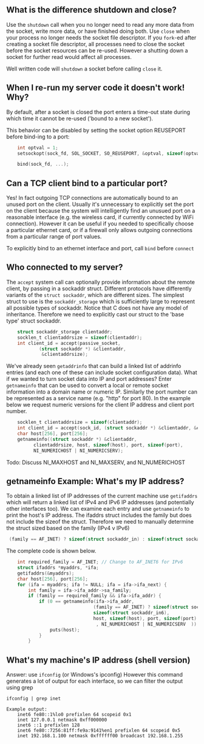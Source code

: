 ## What is the difference shutdown and close?
Use the `shutdown` call when you no longer need to read any more data from the socket, write more data, or have finished doing both.
Use `close` when your process no longer needs the socket file descriptor. If you `fork`-ed after creating a socket file descriptor, all processes need to close the socket before the socket resources can be re-used. However a shutting down a socket for further read would affect all processes.

Well written code will `shutdown` a socket before calling `close` it.

## When I re-run my server code it doesn't work! Why?

By default, after a socket is closed the port enters a time-out state during which time it cannot be re-used ('bound to a new socket').

This behavior can be disabled by setting the socket option REUSEPORT before bind-ing to a port:

```C
    int optval = 1;
    setsockopt(sock_fd, SOL_SOCKET, SO_REUSEPORT, &optval, sizeof(optval));

    bind(sock_fd, ...);
```

## Can a TCP client bind to a particular port?

Yes! In fact outgoing TCP connections are automatically bound to an unused port on the client. Usually it's unnecessary to explicitly set the port on the client because the system will intelligently find an unusued port on a reasonable interface (e.g. the wireless card, if currently connected by WiFi connection). However it can be useful if you needed to specifically choose a particular ethernet card, or if a firewall only allows outgoing connections from a particular range of port values.

To explicitly bind to an ethernet interface and port, call `bind` before `connect`

## Who connected to my server?

The `accept` system call can optionally provide information about the remote client, by passing in a sockaddr struct. Different protocols have differently variants of the  `struct sockaddr`, which are different sizes. The simplest struct to use is the `sockaddr_storage` which is sufficiently large to represent all possible types of sockaddr. Notice that C does not have any model of inheritance. Therefore we need to explicitly cast our struct to the 'base type' struct sockaddr.

```C
    struct sockaddr_storage clientaddr;
    socklen_t clientaddrsize = sizeof(clientaddr);
    int client_id = accept(passive_socket,
            (struct sockaddr *) &clientaddr,
             &clientaddrsize);
```

We've already seen `getaddrinfo` that can build a linked list of addrinfo entries (and each one of these can include socket configuration data). What if we wanted to turn socket data into IP and port addresses? Enter `getnameinfo` that can be used to convert a local or remote socket information into a domain name or numeric IP. Similarly the port number can be represented as a service name (e.g. "http" for port 80). In the example below we request numeric versions for the client IP address and client port number.

```C
    socklen_t clientaddrsize = sizeof(clientaddr);
    int client_id = accept(sock_id, (struct sockaddr *) &clientaddr, &clientaddrsize);
    char host[256], port[256];
    getnameinfo((struct sockaddr *) &clientaddr,
          clientaddrsize, host, sizeof(host), port, sizeof(port),
          NI_NUMERICHOST | NI_NUMERICSERV);
```
Todo: Discuss NI_MAXHOST and NI_MAXSERV, and NI_NUMERICHOST 

## getnameinfo Example: What's my IP address?

To obtain a linked list of IP addresses of the current machine use `getifaddrs` which will return a linked list of IPv4 and IPv6 IP addresses (and potentially other interfaces too). We can examine each entry and use `getnameinfo` to print the host's IP address.
The  ifaddrs struct includes the family but does not include the sizeof the struct. Therefore we need to manually determine the struct sized based on the family (IPv4 v IPv6)
```C
 (family == AF_INET) ? sizeof(struct sockaddr_in) : sizeof(struct sockaddr_in6)
```
The complete code is shown below.
```C
    int required_family = AF_INET; // Change to AF_INET6 for IPv6
    struct ifaddrs *myaddrs, *ifa;
    getifaddrs(&myaddrs);
    char host[256], port[256];
    for (ifa = myaddrs; ifa != NULL; ifa = ifa->ifa_next) {
        int family = ifa->ifa_addr->sa_family;
        if (family == required_family && ifa->ifa_addr) {
            if (0 == getnameinfo(ifa->ifa_addr,
                                (family == AF_INET) ? sizeof(struct sockaddr_in) :
                                sizeof(struct sockaddr_in6),
                                host, sizeof(host), port, sizeof(port)
                                 , NI_NUMERICHOST | NI_NUMERICSERV  ))
                puts(host);
            }
        }
```
## What's my machine's IP address (shell version)

Answer: use `ifconfig` (or Windows's ipconfig)
However this command generates a lot of output for each interface, so we can filter the output using grep
```
ifconfig | grep inet

Example output:
	inet6 fe80::1%lo0 prefixlen 64 scopeid 0x1 
	inet 127.0.0.1 netmask 0xff000000 
	inet6 ::1 prefixlen 128 
	inet6 fe80::7256:81ff:fe9a:9141%en1 prefixlen 64 scopeid 0x5 
	inet 192.168.1.100 netmask 0xffffff00 broadcast 192.168.1.255
```
